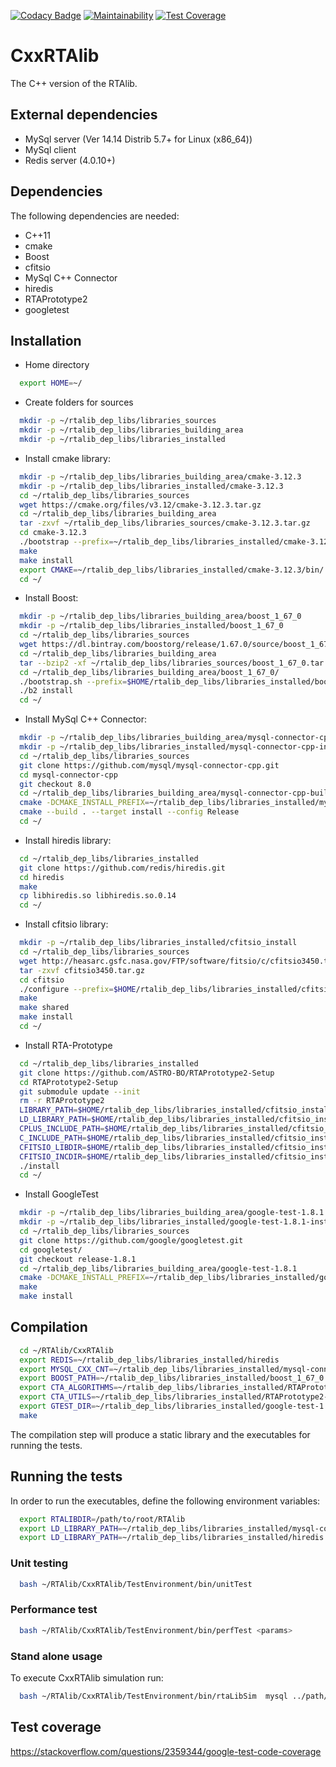 [![Codacy Badge](https://api.codacy.com/project/badge/Grade/02291c119ef146c68d58ce74876871e4)](https://www.codacy.com/app/Leofaber/RTAlib?utm_source=github.com&amp;utm_medium=referral&amp;utm_content=rta-pipe/RTAlib&amp;utm_campaign=Badge_Grade)
[![Maintainability](https://api.codeclimate.com/v1/badges/a99a88d28ad37a79dbf6/maintainability)](https://codeclimate.com/github/codeclimate/codeclimate/maintainability)
[![Test Coverage](https://api.codeclimate.com/v1/badges/a99a88d28ad37a79dbf6/test_coverage)](https://codeclimate.com/github/codeclimate/codeclimate/test_coverage)
# CxxRTAlib
The C++ version of the RTAlib.

## External dependencies
* MySql server (Ver 14.14 Distrib 5.7+ for Linux (x86_64))
* MySql client
* Redis server (4.0.10+)

## Dependencies
The following dependencies are needed:
* C++11
* cmake
* Boost
* cfitsio
* MySql C++ Connector
* hiredis
* RTAPrototype2
* googletest

## Installation

* Home directory
```bash
  export HOME=~/
```

* Create folders for sources
```bash
  mkdir -p ~/rtalib_dep_libs/libraries_sources
  mkdir -p ~/rtalib_dep_libs/libraries_building_area
  mkdir -p ~/rtalib_dep_libs/libraries_installed
```

* Install cmake library:
```bash
  mkdir -p ~/rtalib_dep_libs/libraries_building_area/cmake-3.12.3
  mkdir -p ~/rtalib_dep_libs/libraries_installed/cmake-3.12.3
  cd ~/rtalib_dep_libs/libraries_sources
  wget https://cmake.org/files/v3.12/cmake-3.12.3.tar.gz
  cd ~/rtalib_dep_libs/libraries_building_area
  tar -zxvf ~/rtalib_dep_libs/libraries_sources/cmake-3.12.3.tar.gz
  cd cmake-3.12.3
  ./bootstrap --prefix=~/rtalib_dep_libs/libraries_installed/cmake-3.12.3
  make
  make install
  export CMAKE=~/rtalib_dep_libs/libraries_installed/cmake-3.12.3/bin/
  cd ~/
```

* Install Boost:
```bash
  mkdir -p ~/rtalib_dep_libs/libraries_building_area/boost_1_67_0
  mkdir -p ~/rtalib_dep_libs/libraries_installed/boost_1_67_0
  cd ~/rtalib_dep_libs/libraries_sources
  wget https://dl.bintray.com/boostorg/release/1.67.0/source/boost_1_67_0.tar.bz2
  cd ~/rtalib_dep_libs/libraries_building_area
  tar --bzip2 -xf ~/rtalib_dep_libs/libraries_sources/boost_1_67_0.tar.bz2
  cd ~/rtalib_dep_libs/libraries_building_area/boost_1_67_0/
  ./bootstrap.sh --prefix=$HOME/rtalib_dep_libs/libraries_installed/boost_1_67_0
  ./b2 install
  cd ~/
```

* Install MySql C++ Connector:
```bash
  mkdir -p ~/rtalib_dep_libs/libraries_building_area/mysql-connector-cpp-build
  mkdir -p ~/rtalib_dep_libs/libraries_installed/mysql-connector-cpp-install
  cd ~/rtalib_dep_libs/libraries_sources
  git clone https://github.com/mysql/mysql-connector-cpp.git
  cd mysql-connector-cpp
  git checkout 8.0
  cd ~/rtalib_dep_libs/libraries_building_area/mysql-connector-cpp-build
  cmake -DCMAKE_INSTALL_PREFIX=~/rtalib_dep_libs/libraries_installed/mysql-connector-cpp-install/ -DBOOST_ROOT=~/rtalib_dep_libs/libraries_installed/boost_1_67_0 -DCMAKE_BUILD_TYPE=Release ~/rtalib_dep_libs/libraries_sources/mysql-connector-cpp/
  cmake --build . --target install --config Release
  cd ~/
```

* Install hiredis library:
```bash
  cd ~/rtalib_dep_libs/libraries_installed
  git clone https://github.com/redis/hiredis.git
  cd hiredis
  make
  cp libhiredis.so libhiredis.so.0.14
  cd ~/
```

* Install cfitsio library:
```bash
  mkdir -p ~/rtalib_dep_libs/libraries_installed/cfitsio_install
  cd ~/rtalib_dep_libs/libraries_sources
  wget http://heasarc.gsfc.nasa.gov/FTP/software/fitsio/c/cfitsio3450.tar.gz
  tar -zxvf cfitsio3450.tar.gz
  cd cfitsio
  ./configure --prefix=$HOME/rtalib_dep_libs/libraries_installed/cfitsio_install
  make
  make shared
  make install
  cd ~/
```

* Install RTA-Prototype
```bash
  cd ~/rtalib_dep_libs/libraries_installed
  git clone https://github.com/ASTRO-BO/RTAPrototype2-Setup
  cd RTAPrototype2-Setup
  git submodule update --init
  rm -r RTAPrototype2
  LIBRARY_PATH=$HOME/rtalib_dep_libs/libraries_installed/cfitsio_install/lib:$LIBRARY_PATH
  LD_LIBRARY_PATH=$HOME/rtalib_dep_libs/libraries_installed/cfitsio_install/lib:$LD_LIBRARY_PATH
  CPLUS_INCLUDE_PATH=$HOME/rtalib_dep_libs/libraries_installed/cfitsio_install/include:$CPLUS_INCLUDE_PATH
  C_INCLUDE_PATH=$HOME/rtalib_dep_libs/libraries_installed/cfitsio_install/include:$C_INCLUDE_PATH
  CFITSIO_LIBDIR=$HOME/rtalib_dep_libs/libraries_installed/cfitsio_install/lib:$CFITSIO_LIBDIR
  CFITSIO_INCDIR=$HOME/rtalib_dep_libs/libraries_installed/cfitsio_install/lib:$CFITSIO_INCDIR
  ./install
  cd ~/
```

* Install GoogleTest
```bash
  mkdir -p ~/rtalib_dep_libs/libraries_building_area/google-test-1.8.1
  mkdir -p ~/rtalib_dep_libs/libraries_installed/google-test-1.8.1-install
  cd ~/rtalib_dep_libs/libraries_sources
  git clone https://github.com/google/googletest.git
  cd googletest/
  git checkout release-1.8.1
  cd ~/rtalib_dep_libs/libraries_building_area/google-test-1.8.1
  cmake -DCMAKE_INSTALL_PREFIX=~/rtalib_dep_libs/libraries_installed/google-test-1.8.1-install ~/rtalib_dep_libs/libraries_sources/googletest
  make
  make install
```

## Compilation
```bash
  cd ~/RTAlib/CxxRTAlib
  export REDIS=~/rtalib_dep_libs/libraries_installed/hiredis
  export MYSQL_CXX_CNT=~/rtalib_dep_libs/libraries_installed/mysql-connector-cpp-install
  export BOOST_PATH=~/rtalib_dep_libs/libraries_installed/boost_1_67_0
  export CTA_ALGORITHMS=~/rtalib_dep_libs/libraries_installed/RTAPrototype2-Setup/CTAAlgorithms/
  export CTA_UTILS=~/rtalib_dep_libs/libraries_installed/RTAPrototype2-Setup/CTAUtils/
  export GTEST_DIR=~/rtalib_dep_libs/libraries_installed/google-test-1.8.1-install
  make
```
The compilation step will produce a static library and the executables for running the tests.

## Running the tests
In order to run the executables, define the following environment variables:
```bash
  export RTALIBDIR=/path/to/root/RTAlib
  export LD_LIBRARY_PATH=~/rtalib_dep_libs/libraries_installed/mysql-connector-cpp-install/lib64/:$LD_LIBRARY_PATH
  export LD_LIBRARY_PATH=~/rtalib_dep_libs/libraries_installed/hiredis:$LD_LIBRARY_PATH
```
### Unit testing
```bash
  bash ~/RTAlib/CxxRTAlib/TestEnvironment/bin/unitTest
```

### Performance test
```bash
  bash ~/RTAlib/CxxRTAlib/TestEnvironment/bin/perfTest <params>
```

### Stand alone usage
To execute CxxRTAlib simulation run:
```bash
  bash ~/RTAlib/CxxRTAlib/TestEnvironment/bin/rtaLibSim  mysql ../path/to/rtalibconfig  eventsNumber
```

## Test coverage
https://stackoverflow.com/questions/2359344/google-test-code-coverage
